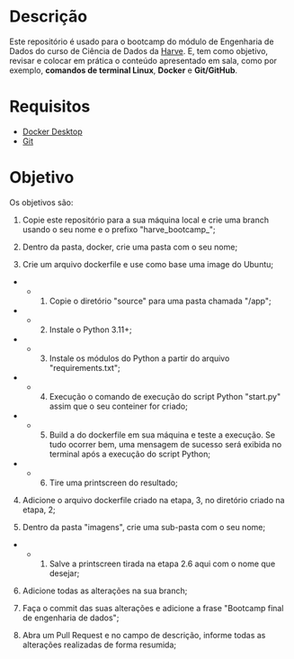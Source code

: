 # Descrição

Este repositório é usado para o bootcamp do módulo de Engenharia de Dados do curso de Ciência de Dados da [Harve](https://harve.com.br/). E, tem como objetivo, revisar e colocar em prática o conteúdo apresentado em sala, como por exemplo, **comandos de terminal Linux**, **Docker** e **Git/GitHub**.

# Requisitos

* [Docker Desktop](https://www.docker.com/products/docker-desktop/)
* [Git](https://git-scm.com/downloads)

# Objetivo

Os objetivos são:

1) Copie este repositório para a sua máquina local e crie uma branch usando o seu nome e o prefixo "harve_bootcamp_";

2) Dentro da pasta, docker, crie uma pasta com o seu nome;

3) Crie um arquivo dockerfile e use como base uma image do Ubuntu;
* * 1) Copie o diretório "source" para uma pasta chamada "/app";
* * 2) Instale o Python 3.11+;
* * 3) Instale os módulos do Python a partir do arquivo "requirements.txt";
* * 4) Execução o comando de execução do script Python "start.py" assim que o seu conteiner for criado;
* * 5) Build a do dockerfile em sua máquina e teste a execução. Se tudo ocorrer bem, uma mensagem de sucesso será exibida no terminal após a execução do script Python;
* * 6) Tire uma printscreen do resultado;
   
4) Adicione o arquivo dockerfile criado na etapa, 3, no diretório criado na etapa, 2;

5) Dentro da pasta "imagens", crie uma sub-pasta com o seu nome;
* * 1) Salve a printscreen tirada na etapa 2.6 aqui com o nome que desejar;
   
6) Adicione todas as alterações na sua branch;

7) Faça o commit das suas alterações e adicione a frase "Bootcamp final de engenharia de dados";

8) Abra um Pull Request e no campo de descrição, informe todas as alterações realizadas de forma resumida;
